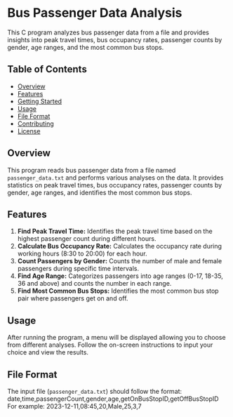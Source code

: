 # Bus Passenger Data Analysis
This C program analyzes bus passenger data from a file and provides insights into peak travel times, bus occupancy rates, passenger counts by gender, age ranges, and the most common bus stops.

## Table of Contents
- [Overview](#overview)
- [Features](#features)
- [Getting Started](#getting-started)
- [Usage](#usage)
- [File Format](#file-format)
- [Contributing](#contributing)
- [License](#license)

## Overview
This program reads bus passenger data from a file named `passenger_data.txt` and performs various analyses on the data. It provides statistics on peak travel times, bus occupancy rates, passenger counts by gender, age ranges, and identifies the most common bus stops.

## Features
1. **Find Peak Travel Time:** Identifies the peak travel time based on the highest passenger count during different hours.
2. **Calculate Bus Occupancy Rate:** Calculates the occupancy rate during working hours (8:30 to 20:00) for each hour.
3. **Count Passengers by Gender:** Counts the number of male and female passengers during specific time intervals.
4. **Find Age Range:** Categorizes passengers into age ranges (0-17, 18-35, 36 and above) and counts the number in each range.
5. **Find Most Common Bus Stops:** Identifies the most common bus stop pair where passengers get on and off.


## Usage
After running the program, a menu will be displayed allowing you to choose from different analyses. Follow the on-screen instructions to input your choice and view the results.

## File Format
The input file (`passenger_data.txt`) should follow the format:
date,time,passengerCount,gender,age,getOnBusStopID,getOffBusStopID
For example:
2023-12-11,08:45,20,Male,25,3,7
